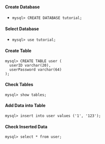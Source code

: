 #### Create Database
- `mysql> CREATE DATABASE tutorial;`

#### Select Database
- `mysql> use tutorial;`

#### Create Table
````
mysql> CREATE TABLE user (
  userID varchar(20),
  userPassword varchar(64)
);
````

#### Check Tables
`mysql> show tables;`

#### Add Data into Table
`mysql> insert into user values ('1', '123');`

#### Check Inserted Data 
`mysql> select * from user;`


